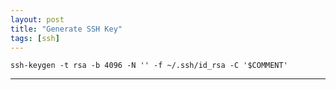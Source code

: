 ```yaml
---
layout: post
title: "Generate SSH Key"
tags: [ssh]
---
```


```
ssh-keygen -t rsa -b 4096 -N '' -f ~/.ssh/id_rsa -C '$COMMENT'
```

---
